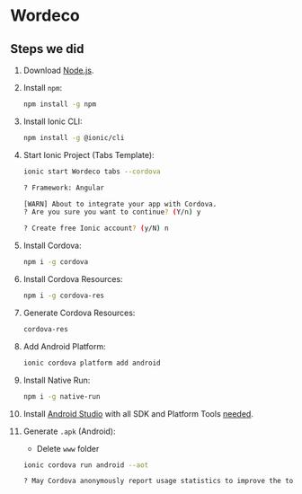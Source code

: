 # Wordeco

## Steps we did
1. Download [Node.js](https://nodejs.org/en/download/).

1. Install `npm`:
    ```bash
    npm install -g npm
    ```

1. Install Ionic CLI:
    ```bash
    npm install -g @ionic/cli
    ```

1. Start Ionic Project (Tabs Template):
    ```bash
    ionic start Wordeco tabs --cordova
    ```

    ```bash
    ? Framework: Angular
    ```

    ```bash
    [WARN] About to integrate your app with Cordova.
    ? Are you sure you want to continue? (Y/n) y
    ```

    ```bash
    ? Create free Ionic account? (y/N) n
    ```

1. Install Cordova:
    ```bash
    npm i -g cordova
    ```

1. Install Cordova Resources:
    ```bash
    npm i -g cordova-res
    ```

1. Generate Cordova Resources:
    ```bash
    cordova-res
    ```

1. Add Android Platform:
    ```bash
    ionic cordova platform add android
    ```

1. Install Native Run:
    ```bash
    npm i -g native-run
    ```

1. Install [Android Studio](https://developer.android.com/studio#downloads) with all SDK and Platform Tools [needed](https://ionicframework.com/docs/developing/android).

1. Generate `.apk` (Android):
    - Delete `www` folder
    
    ```bash
    ionic cordova run android --aot
    ```

    ```bash
    ? May Cordova anonymously report usage statistics to improve the tool over time? (Y/n) n
    ```